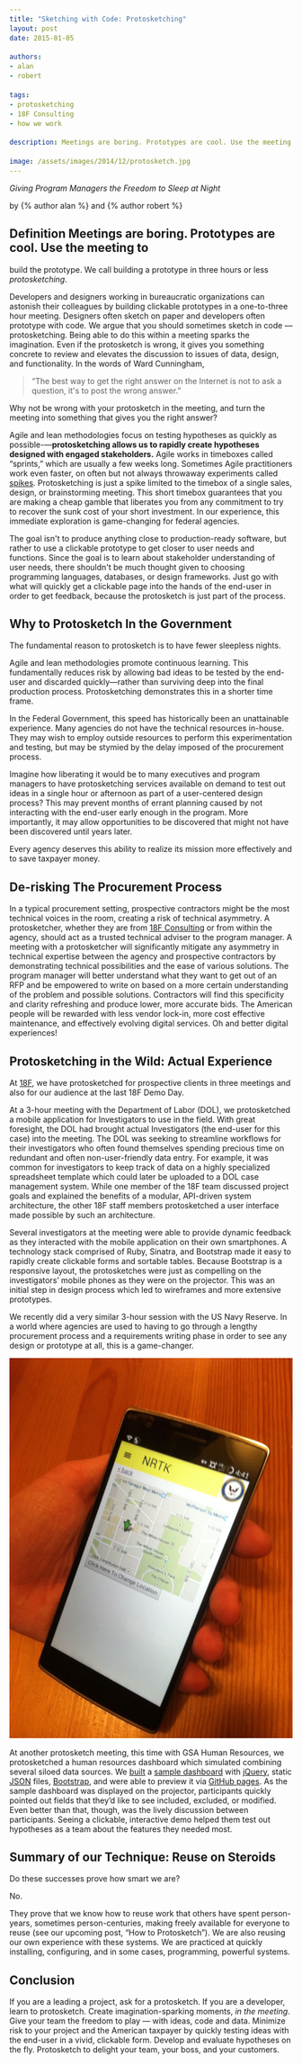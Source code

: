 ```yaml
---
title: "Sketching with Code: Protosketching"
layout: post
date: 2015-01-05

authors:
- alan
- robert

tags:
- protosketching
- 18F Consulting
- how we work

description: Meetings are boring. Prototypes are cool. Use the meeting to build the prototype. We call building a prototype in three hours or less "protosketching."

image: /assets/images/2014/12/protosketch.jpg
---
```

*Giving Program Managers the Freedom to Sleep at Night*

<p class="authors"> by {% author alan %} and {% author robert %} </p>

## Definition Meetings are boring. Prototypes are cool. Use the meeting to
build the prototype. We call building a prototype in three hours or less
*protosketching*.

<!-- more -->

Developers and designers working in bureaucratic organizations can astonish
their colleagues by building clickable prototypes in a one-to-three hour
meeting. Designers often sketch on paper and developers often prototype with
code. We argue that you should sometimes sketch in code — protosketching.
Being able to do this within a meeting sparks the imagination. Even if the
protosketch is wrong, it gives you something concrete to review and elevates
the discussion to issues of data, design, and functionality. In the words of
Ward Cunningham,

> “The best way to get the right answer on the Internet is not to ask a
question, it's to post the wrong answer.”

Why not be wrong with your protosketch in the meeting, and turn the meeting
into something that gives you the right answer?

Agile and lean methodologies focus on testing hypotheses as quickly as
possible-—**protosketching allows us to rapidly create hypotheses designed
with engaged stakeholders.** Agile works in timeboxes called “sprints,”
which are usually a few weeks long. Sometimes Agile practitioners work even
faster, on often but not always throwaway experiments called
[spikes](http://www.extremeprogramming.org/rules/spike.html). Protosketching
is just a spike limited to the timebox of a single sales, design, or
brainstorming meeting. This short timebox guarantees that you are making a
cheap gamble that liberates you from any commitment to try to recover the
sunk cost of your short investment. In our experience, this immediate
exploration is game-changing for federal agencies.

The goal isn't to produce anything close to production-ready software, but
rather to use a clickable prototype to get closer to user needs and
functions. Since the goal is to learn about stakeholder understanding of
user needs, there shouldn't be much thought given to choosing programming
languages, databases, or design frameworks. Just go with what will quickly
get a clickable page into the hands of the end-user in order to get
feedback, because the protosketch is just part of the process.

## Why to Protosketch In the Government

The fundamental reason to protosketch is to have fewer sleepless nights.

Agile and lean methodologies promote continuous learning. This fundamentally
reduces risk by allowing bad ideas to be tested by the end-user and
discarded quickly—rather than surviving deep into the final production
process. Protosketching demonstrates this in a shorter time frame.

In the Federal Government, this speed has historically been an unattainable
experience. Many agencies do not have the technical resources in-house. They
may wish to employ outside resources to perform this experimentation and
testing, but may be stymied by the delay imposed of the procurement process.

Imagine how liberating it would be to many executives and program managers
to have protosketching services available on demand to test out ideas in a
single hour or afternoon as part of a user-centered design process? This may
prevent months of errant planning caused by not interacting with the
end-user early enough in the program. More importantly, it may allow
opportunities to be discovered that might not have been discovered until
years later.

Every agency deserves this ability to realize its mission more effectively
and to save taxpayer money.

## De-risking The Procurement Process

In a typical procurement setting, prospective contractors might be the most
technical voices in the room, creating a risk of technical asymmetry. A
protosketcher, whether they are from [18F
Consulting](https://18f.github.io/consulting) or from within the agency,
should act as a trusted technical adviser to the program manager. A meeting
with a protosketcher will significantly mitigate any asymmetry in technical
expertise between the agency and prospective contractors by demonstrating
technical possibilities and the ease of various solutions. The program
manager will better understand what they want to get out of an RFP and be
empowered to write on based on a more certain understanding of the problem
and possible solutions. Contractors will find this specificity and clarity
refreshing and produce lower, more accurate bids. The American people will
be rewarded with less vendor lock-in, more cost effective maintenance, and
effectively evolving digital services. Oh and better digital experiences!

## Protosketching in the Wild: Actual Experience

At [18F](https://18f.gsa.gov/), we have protosketched for prospective
clients in three meetings and also for our audience at the last 18F Demo
Day.

At a 3-hour meeting with the Department of Labor (DOL), we protosketched a
mobile application for Investigators to use in the field. With great
foresight, the DOL had brought actual Investigators (the end-user for this
case) into the meeting. The DOL was seeking to streamline workflows for
their investigators who often found themselves spending precious time on
redundant and often non-user-friendly data entry. For example, it was common
for investigators to keep track of data on a highly specialized spreadsheet
template which could later be uploaded to a DOL case management system.
While one member of the 18F team discussed project goals and explained the
benefits of a modular, API-driven system architecture, the other 18F staff
members protosketched a user interface made possible by such an
architecture.

Several investigators at the meeting were able to provide dynamic feedback
as they interacted with the mobile application on their own smartphones. A
technology stack comprised of Ruby, Sinatra, and Bootstrap made it easy to
rapidly create clickable forms and sortable tables. Because Bootstrap is a
responsive layout, the protosketches were just as compelling on the
investigators’ mobile phones as they were on the projector. This was an
initial step in design process which led to wireframes and more extensive
prototypes.

We recently did a very similar 3-hour session with the US Navy Reserve. In a
world where agencies are used to having to go through a lengthy procurement
process and a requirements writing phase in order to see any design or
prototype at all, this is a game-changer.

<img src="/assets/images/2014/12/protosketch.jpg" class="align-left" alt="A
protosketch running on a phone" />

At another protosketch meeting, this time with GSA Human Resources, we
protosketched a human resources dashboard which simulated combining several
siloed data sources. We [built](https://github.com/18F/aaa-exp-proto1) a
[sample dashboard](https://18f.github.io/aaa-exp-proto1/) with
[jQuery](http://jquery.com/), static [JSON](http://www.json.org/) files,
[Bootstrap](http://getbootstrap.com/), and were able to preview it via
[GitHub pages](https://pages.github.com/). As the sample dashboard was
displayed on the projector, participants quickly pointed out fields that
they’d like to see included, excluded, or modified. Even better than that,
though, was the lively discussion between participants. Seeing a clickable,
interactive demo helped them test out hypotheses as a team about the
features they needed most.

## Summary of our Technique: Reuse on Steroids

Do these successes prove how smart we are?

No.

They prove that we know how to reuse work that others have spent
person-years, sometimes person-centuries, making freely available for
everyone to reuse (see our upcoming post, “How to Protosketch”). We are also
reusing our own experience with these systems. We are practiced at quickly
installing, configuring, and in some cases, programming, powerful systems.

## Conclusion

If you are a leading a project, ask for a protosketch. If you are a
developer, learn to protosketch. Create imagination-sparking moments, *in
the meeting*. Give your team the freedom to play — with ideas, code and
data. Minimize risk to your project and the American taxpayer by quickly
testing ideas with the end-user in a vivid, clickable form. Develop and
evaluate hypotheses on the fly. Protosketch to delight your team, your boss,
and your customers.  
